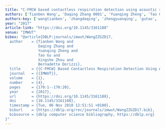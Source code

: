 ```yaml
---
title: "C-FMCW based contactless respiration detection using acoustic signal"
authors: ['Tianben Wang', 'Daqing Zhang 0001', 'Yuanqing Zheng', 'Tao Gu', 'Xingshe Zhou', 'Bernadette Dorizzi']
authors-key: ['wangtianben', 'zhangdaqing', 'zhengyuanqing', 'gutao', 'zhouxingshe', 'dorizzibernadette']
year: "2017"
article-link: "https://doi.org/10.1145/3161188"
venue: "IMWUT"
bibex: "@article{DBLP:journals/imwut/WangZZGZD17,
  author    = {Tianben Wang and
               Daqing Zhang and
               Yuanqing Zheng and
               Tao Gu and
               Xingshe Zhou and
               Bernadette Dorizzi},
  title     = {{C-FMCW} Based Contactless Respiration Detection Using Acoustic Signal},
  journal   = {{IMWUT}},
  volume    = {1},
  number    = {4},
  pages     = {170:1--170:20},
  year      = {2017},
  url       = {https://doi.org/10.1145/3161188},
  doi       = {10.1145/3161188},
  timestamp = {Tue, 06 Nov 2018 12:51:51 +0100},
  biburl    = {https://dblp.org/rec/journals/imwut/WangZZGZD17.bib},
  bibsource = {dblp computer science bibliography, https://dblp.org}
}"
---
```

